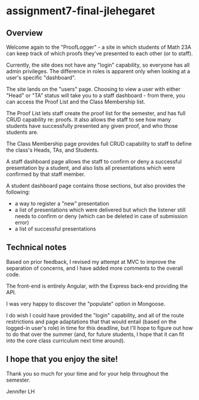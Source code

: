 # assignment7-final-jlehegaret

## Overview

Welcome again to the "ProofLogger" - a site in which students of Math 23A can keep track of which proofs they've presented to each other (or to staff).  

Currently, the site does not have any "login" capability, so everyone has all admin privileges.  The difference in roles is apparent only when looking at a user's specific "dashboard".

The site lands on the "users" page.  Choosing to view a user with either "Head" or "TA" status will take you to a staff dashboard - from there, you can access the Proof List and the Class Membership list.

The Proof List lets staff create the proof list for the semester, and has full CRUD capability re: proofs.  It also allows the staff to see how many students have successfully presented any given proof, and who those students are.

The Class Membership page provides full CRUD capability to staff to define the class's Heads, TAs, and Students.

A staff dashboard page allows the staff to confirm or deny a successful presentation by a student, and also lists all presentations which were confirmed by that staff member.

A student dashboard page contains those sections, but also provides the following:
- a way to register a "new" presentation
- a list of presentations which were delivered but which the listener still needs to confirm or deny (which can be deleted in case of submission error)
- a list of successful presentations

## Technical notes  

Based on prior feedback, I revised my attempt at MVC to improve the separation of concerns, and I have added more comments to the overall code.

The front-end is entirely Angular, with the Express back-end providing the API.
  
I was very happy to discover the "populate" option in Mongoose.

I do wish I could have provided the "login" capability, and all of the route restrictions and page adaptations that that would entail (based on the logged-in user's role) in time for this deadline, but I'll hope to figure out how to do that over the summer (and, for future students, I hope that it can fit into the core class curriculum next time around).  

## I hope that you enjoy the site!

Thank you so much for your time and for your help throughout the semester.

Jennifer LH
